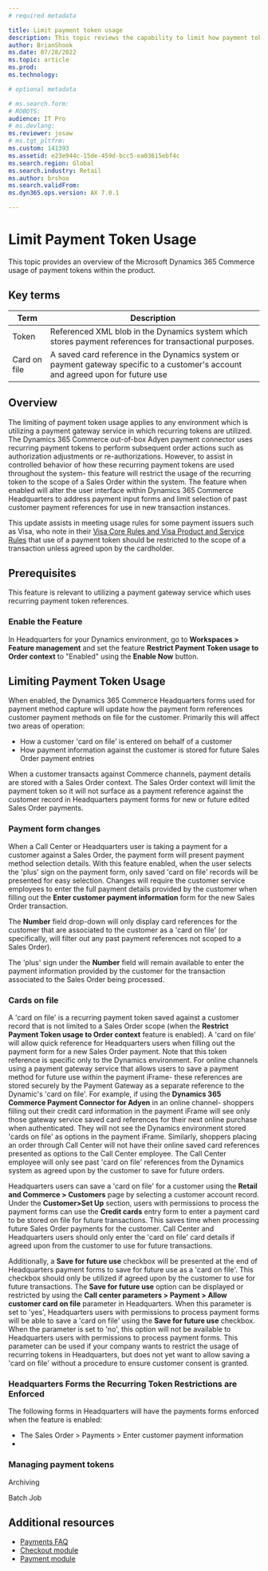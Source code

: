 ```yaml
---
# required metadata

title: Limit payment token usage
description: This topic reviews the capability to limit how payment tokens are used within the system. Token usage is restricted to the scope of a Sales Order, or stored as a card-on-file for the shopper per their consent.
author: BrianShook
ms.date: 07/28/2022
ms.topic: article
ms.prod: 
ms.technology: 

# optional metadata

# ms.search.form: 
# ROBOTS: 
audience: IT Pro
# ms.devlang: 
ms.reviewer: josaw
# ms.tgt_pltfrm: 
ms.custom: 141393
ms.assetid: e23e944c-15de-459d-bcc5-ea03615ebf4c
ms.search.region: Global
ms.search.industry: Retail
ms.author: brshoo
ms.search.validFrom:
ms.dyn365.ops.version: AX 7.0.1

---
```


# Limit Payment Token Usage

This topic provides an overview of the Microsoft Dynamics 365 Commerce usage of payment tokens within the product. 

## Key terms

| Term | Description |
|---|---|
| Token | Referenced XML blob in the Dynamics system which stores payment references for transactional purposes. |
| Card on file | A saved card reference in the Dynamics system or payment gateway specific to a customer's account and agreed upon for future use |



## Overview
The limiting of payment token usage applies to any environment which is utilizing a payment gateway service in which recurring tokens are utilized. The Dynamics 365 Commerce out-of-box Adyen payment connector uses recurring payment tokens to perform subsequent order actions such as authorization adjustments or re-authorizations. However, to assist in controlled behavior of how these recurring payment tokens are used throughout the system- this feature will restrict the usage of the recurring token to the scope of a Sales Order within the system. The feature when enabled will alter the user interface within Dynamics 365 Commerce Headquarters to address payment input forms and limit selection of past customer payment references for use in new transaction instances. 

This update assists in meeting usage rules for some payment issuers such as Visa, who note in their [Visa Core Rules and Visa Product and Service Rules](https://usa.visa.com/content/dam/VCOM/download/about-visa/visa-rules-public.pdf) that use of a payment token should be restricted to the scope of a transaction unless agreed upon by the cardholder.

## Prerequisites

This feature is relevant to utilizing a payment gateway service which uses recurring payment token references. 

### Enable the Feature

In Headquarters for your Dynamics environment, go to **Workspaces > Feature management** and set the feature **Restrict Payment Token usage to Order context** to "Enabled" using the **Enable Now** button.

## Limiting Payment Token Usage
When enabled, the Dynamics 365 Commerce Headquarters forms used for payment method capture will update how the payment form references customer payment methods on file for the customer. Primarily this will affect two areas of operation: 

- How a customer 'card on file' is entered on behalf of a customer
- How payment information against the customer is stored for future Sales Order payment entries

When a customer transacts against Commerce channels, payment details are stored with a Sales Order context. The Sales Order context will limit the payment token so it will not surface as a payment reference against the customer record in Headquarters payment forms for new or future edited Sales Order payments. 

### Payment form changes

When a Call Center or Headquarters user is taking a payment for a customer against a Sales Order, the payment form will present payment method selection details. With this feature enabled, when the user selects the 'plus' sign on the payment form, only saved 'card on file' records will be presented for easy selection. Changes will require the customer service employees to enter the full payment details provided by the customer when filling out the **Enter customer payment information** form for the new Sales Order transaction. 

The **Number** field drop-down will only display card references for the customer that are associated to the customer as a 'card on file' (or specifically, will filter out any past payment references not scoped to a Sales Order). 

The 'plus' sign under the **Number** field will remain available to enter the payment information provided by the customer for the transaction associated to the Sales Order being processed. 

### Cards on file

A 'card on file' is a recurring payment token saved against a customer record that is not limited to a Sales Order scope (when the **Restrict Payment Token usage to Order context** feature is enabled). A 'card on file' will allow quick reference for Headquarters users when filling out the payment form for a new Sales Order payment. Note that this token reference is specific only to the Dynamics environment. For online channels using a payment gateway service that allows users to save a payment method for future use within the payment iFrame- these references are stored securely by the Payment Gateway as a separate reference to the Dynamic's 'card on file'. For example, if using the **Dynamics 365 Commerce Payment Connector for Adyen** in an online channel- shoppers filling out their credit card information in the payment iFrame will see only those gateway service saved card references for their next online purchase when authenticated. They will not see the Dynamics environment stored 'cards on file' as options in the payment iFrame. Similarly, shoppers placing an order through Call Center will not have their online saved card references presented as options to the Call Center employee.  The Call Center employee will only see past 'card on file' references from the Dynamics system as agreed upon by the customer to save for future orders.

Headquarters users can save a 'card on file' for a customer using the **Retail and Commerce > Customers** page by selecting a customer account record. Under the **Customer>Set Up** section, users with permissions to process the payment forms can use the **Credit cards** entry form to enter a payment card to be stored on file for future transactions. This saves time when processing future Sales Order payments for the customer. Call Center and Headquarters users should only enter the 'card on file' card details if agreed upon from the customer to use for future transactions.

Additionally, a **Save for future use** checkbox will be presented at the end of Headquarters payment forms to save for future use as a 'card on file'. This checkbox should only be utilized if agreed upon by the customer to use for future transactions. The **Save for future use** option can be displayed or restricted by using the **Call center parameters > Payment > Allow customer card on file** parameter in Headquarters. When this parameter is set to 'yes', Headquarters users with permissions to process payment forms will be able to save a 'card on file' using the **Save for future use** checkbox.  When the parameter is set to 'no', this option will not be available to Headquarters users with permissions to process payment forms. This parameter can be used if your company wants to restrict the usage of recurring tokens in Headquarters, but does not yet want to allow saving a 'card on file' without a procedure to ensure customer consent is granted.

### Headquarters Forms the Recurring Token Restrictions are Enforced

The following forms in Headquarters will have the payments forms enforced when the feature is enabled:

- The Sales Order > Payments > Enter customer payment information
- 

### Managing payment tokens

Archiving

Batch Job



## Additional resources

- [Payments FAQ](dev-itpro/payments-retail.md)
- [Checkout module](add-checkout-module.md)
- [Payment module](payment-module.md)
